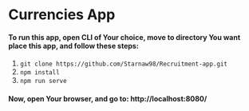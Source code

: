 # Currencies App

#### To run this app, open CLI of Your choice, move to directory You want place this app, and follow these steps:


1. `git clone https://github.com/Starnaw98/Recruitment-app.git `
2. `npm install`
3. `npm run serve`


#### Now, open Your browser, and go to: http://localhost:8080/

